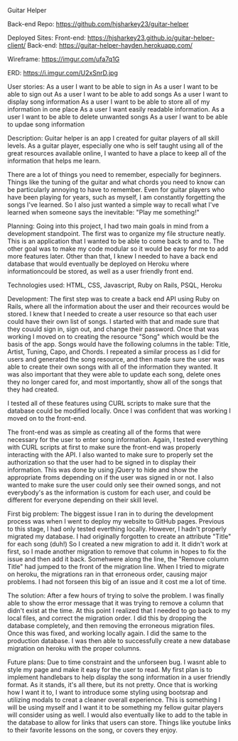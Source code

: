 
Guitar Helper

Back-end Repo:
https://github.com/hjsharkey23/guitar-helper

Deployed Sites:
Front-end:
https://hjsharkey23.github.io/guitar-helper-client/
Back-end:
https://guitar-helper-hayden.herokuapp.com/

Wireframe:
https://imgur.com/ufa7q1G

ERD:
https://i.imgur.com/U2xSnrD.jpg

User stories:
As a user I want to be able to sign in
As a user I want to be able to sign out
As a user I want to be able to add songs
As a user I want to display song information
As a user I want to be able to store all of my information in one place
As a user I want easily readable information.
As a user I want to be able to delete unwanted songs
As a user I want to be able to updae song information

Description:
Guitar helper is an app I created for guitar players of all skill levels. As a
guitar player, especially one who is self taught using all of the great resources
available online, I wanted to have a place to keep all of the information that
helps me learn.

There are a lot of things you need to remember, especially for beginners. Things
like the tuning of the guitar and what chords you need to know can be particularly
annoying to have to remember. Even for guitar players who have been playing for
years, such as myself, I am constantly forgetting the songs I've learned. So I
also just wanted a simple way to recall what I've learned when someone says the
inevitable: "Play me something!"

Planning:
Going into this project, I had two main goals in mind from a development
standpoint. The first was to organize my file structure neatly. This is an
application that I wanted to be able to come back to and to. The other goal was
to make my code modular so it would be easy for me to add more features later.
Other than that, I knew I needed to have a back end database that would eventually
be deployed on Heroku where informationcould be stored, as well as a user
friendly front end.

Technologies used:
HTML, CSS, Javascript, Ruby on Rails, PSQL, Heroku

Development:
The first step was to create a back end API using Ruby on Rails, where all the
information about the user and their recources would be stored.
I knew that I needed to create a user resource so that each user could have their
own list of songs. I started with that and made sure that they couuld sign in,
sign out, and change their password. Once that was working I moved on to creating
the resource "Song" which would be the basis of the app. Songs would have the
following columns in the table: Title, Artist, Tuning, Capo, and Chords. I repeated
a similar process as I did for users and generated the song resource, and then made
sure the user was able to create their own songs with all of the information
they wanted. It was also important that they were able to update each song, delete
ones they no longer cared for, and most importantly, show all of the songs that
they had created.

I tested all of these features using CURL scripts to make sure that the database
could be modified locally. Once I was confident that was working I moved on to
the front-end.

The front-end was as simple as creating all of the forms that were necessary
for the user to enter song information. Again, I tested everything with CURL
scripts at first to make sure the front-end was properly interacting with the
API. I also wanted to make sure to properly set the authorization so that the
user had to be signed in to display their information. This was done by using
jQuery to hide and show the appropriate froms depending on if the user was
signed in or not. I also wanted to make sure the user could only see their
owned songs, and not everybody's as the information is custom for each user, and
could be different for everyone depending on their skill level.

First big problem:
The biggest issue I ran in to during the development process was when I went to
deploy my website to GitHub pages. Previous to this stage, I had only tested
everthing locally. However, I hadn't properly migrated my database. I had
originally forgotten to create an attribute "Title" for each song (duh!) So I
created a new migration to add it. It didn't work at first, so I made another
migration to remove that column in hopes to fix the issue and then add it back.
Somehwere along the line, the "Remove column Title" had jumped to the front
of the migration line. When I tried to migrate on heroku, the migrations ran
in that erroneous order, causing major problems. I had not forseen this big
of an issue and it cost me a lot of time.

The solution:
After a few hours of trying to solve the problem. I was finally able to show the
error message that it was trying to remove a column that didn't exist at the
time. At this point I realized that I needed to go back to my local files, and
correct the migration order. I did this by dropping the database completely, and
then removing the erroneous migration files. Once this was fixed, and working
locally again. I did the same to the production database. I was then able to
successfully create a new database migration on heroku with the proper
columns.

Future plans:
Due to time constraint and the unforseen bug. I wasnt able to style my page and
make it easy for the user to read. My first plan is to implement handlebars to
help display the song information in a user friendly format. As it stands, it's
all there, but its not pretty. Once that is working how I want it to, I want
to introduce some styling using bootsrap and utilizing modals to creat a cleaner
overall experience. This is something I will be using myself and I want it to
be something my fellow guitar players will consider using as well. I would
also eventually like to add to the table in the database to allow for links
that users can store. Things like youtube links to their favorite lessons
on the song, or covers they enjoy.
